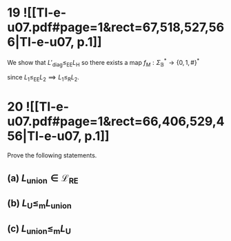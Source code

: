 
# 19 ![[TI-e-u07.pdf#page=1&rect=67,518,527,566|TI-e-u07, p.1]]

We show that $L'_{\mathrm{diag}} \leq_{\mathrm{EE}} L_{\mathrm{H}}$ so there exists a map $f_{M}: \Sigma^{*}_{\mathbb{B}} \to \{ 0,1,\# \}^{*}$ 


since $L_{1} \leq_{\mathrm{EE}} L_{2} \implies L_{1} \leq_{\mathrm{R}} L_{2}$.


# 20 ![[TI-e-u07.pdf#page=1&rect=66,406,529,456|TI-e-u07, p.1]]
Prove the following statements.

## (a) $L_{\text{union}} \in \mathcal{L}_{\mathrm{RE}}$




## (b) $L_{\mathrm{U}} \leq_{\mathrm{m}} L_{\text{union}}$




## (c) $L_{\text{union}} \leq_{\mathrm{m}} L_{\mathrm{U}}$

